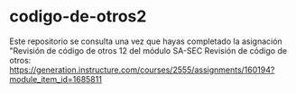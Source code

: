# codigo-de-otros2
Este repositorio se consulta una vez que hayas completado la asignación "Revisión de código de otros 12 del módulo SA-SEC Revisión de código de otros:
https://generation.instructure.com/courses/2555/assignments/160194?module_item_id=1685811
